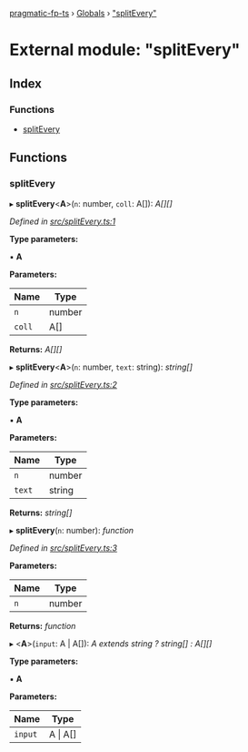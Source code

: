 [pragmatic-fp-ts](../README.md) › [Globals](../globals.md) › ["splitEvery"](_splitevery_.md)

# External module: "splitEvery"

## Index

### Functions

* [splitEvery](_splitevery_.md#splitevery)

## Functions

###  splitEvery

▸ **splitEvery**<**A**>(`n`: number, `coll`: A[]): *A[][]*

*Defined in [src/splitEvery.ts:1](https://github.com/hermann-p/pragmatic-fp-ts/blob/472cce0/src/splitEvery.ts#L1)*

**Type parameters:**

▪ **A**

**Parameters:**

Name | Type |
------ | ------ |
`n` | number |
`coll` | A[] |

**Returns:** *A[][]*

▸ **splitEvery**<**A**>(`n`: number, `text`: string): *string[]*

*Defined in [src/splitEvery.ts:2](https://github.com/hermann-p/pragmatic-fp-ts/blob/472cce0/src/splitEvery.ts#L2)*

**Type parameters:**

▪ **A**

**Parameters:**

Name | Type |
------ | ------ |
`n` | number |
`text` | string |

**Returns:** *string[]*

▸ **splitEvery**(`n`: number): *function*

*Defined in [src/splitEvery.ts:3](https://github.com/hermann-p/pragmatic-fp-ts/blob/472cce0/src/splitEvery.ts#L3)*

**Parameters:**

Name | Type |
------ | ------ |
`n` | number |

**Returns:** *function*

▸ <**A**>(`input`: A | A[]): *A extends string ? string[] : A[][]*

**Type parameters:**

▪ **A**

**Parameters:**

Name | Type |
------ | ------ |
`input` | A &#124; A[] |
